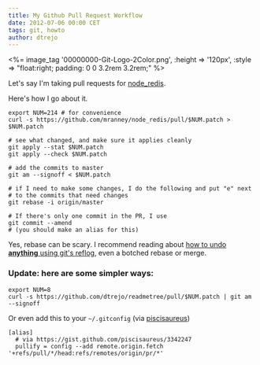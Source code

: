 ```yaml
---
title: My Github Pull Request Workflow
date: 2012-07-06 00:00 CET
tags: git, howto
author: dtrejo
---
```


<%= image_tag '00000000-Git-Logo-2Color.png', :height => '120px', :style => "float:right; padding: 0 0 3.2rem 3.2rem;" %>

Let's say I'm taking pull requests for [node_redis][1].

Here's how I go about it.

    export NUM=214 # for convenience
    curl -s https://github.com/mranney/node_redis/pull/$NUM.patch > $NUM.patch

    # see what changed, and make sure it applies cleanly
    git apply --stat $NUM.patch
    git apply --check $NUM.patch

    # add the commits to master
    git am --signoff < $NUM.patch

    # if I need to make some changes, I do the following and put "e" next
    # to the commits that need changes
    git rebase -i origin/master

    # If there's only one commit in the PR, I use
    git commit --amend
    # (you should make an alias for this)

Yes, rebase can be scary. I recommend reading about [how to undo **anything**
using git's reflog][2], even a botched rebase or merge.

### Update: here are some simpler ways:

    export NUM=8
    curl -s https://github.com/dtrejo/readmetree/pull/$NUM.patch | git am --signoff

Or even add this to your `~/.gitconfig` (via [piscisaureus][3])

    [alias]
      # via https://gist.github.com/piscisaureus/3342247
      pullify = config --add remote.origin.fetch '+refs/pull/*/head:refs/remotes/origin/pr/*'

[1]:https://github.com/mranney/node_redis
[2]:http://gitfu.wordpress.com/2008/04/06/git-reflog-no-commits-left-behind
[3]:https://gist.github.com/piscisaureus/3342247
